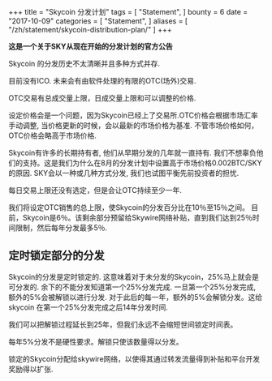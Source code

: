 +++
title = "Skycoin 分发计划"
tags = [
    "Statement",
]
bounty = 6
date = "2017-10-09"
categories = [
    "Statement",
]
aliases = [
	"/zh/statement/skycoin-distribution-plan/"
]
+++

**这是一个关于SKY从现在开始的分发计划的官方公告**

Skycoin 的分发历史不太清晰并且多种方式并存.

目前没有ICO. 未来会有由软件处理的有限的OTC(场外)交易.

OTC交易有总成交量上限，日成交量上限和可以调整的价格.

设定价格会是一个问题，因为Skycoin已经上了交易所.OTC价格会根据市场汇率手动调整, 当价格更新的时候，会以最新的市场价格为基准. 不管市场价格如何，OTC价格会略高于市场价格.

Skycoin有许多的长期持有者, 他们从早期分发的几年就一直持有. 我们不想辜负他们的支持。这是我们为什么在8月的分发计划中设置高于市场价格0.002BTC/SKY的原因. SKY会以一种或几种方式分发, 我们也试图平衡先前投资者的担忧.

每日交易上限还没有选定，但是会让OTC持续至少一年.

我们将设定OTC销售的总上限，使Skycoin的分发百分比在10％至15％之间。 目前，Skycoin是6％。该剩余部分预留给Skywire网络补贴，直到我们达到25％时间限制，然后每年分发最多5％.

## 定时锁定部分的分发

Skycoin的分发是定时锁定的. 这意味着对于未分发的Skycoin，25%马上就会是可分发的. 余下的不能分发知道第一个25%分发完成. 一旦第一个25%分发完成, 额外的5%会被解锁以进行分发. 对于此后的每一年，额外的5%会解锁分发。这给skycoin 在第一个25%分发完成之后14年分发时间.

我们可以把解锁过程延长到25年，但我们永远不会缩短世间锁定时间表。

每年5%分发不是硬性要求。解锁只使该数量得以分发。

锁定的Skycoin分配给skywire网络，以使得其通过转发流量得到补贴和平台开发奖励得以扩张.
